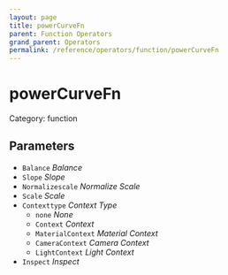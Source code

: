 ```yaml
---
layout: page
title: powerCurveFn
parent: Function Operators
grand_parent: Operators
permalink: /reference/operators/function/powerCurveFn
---
```


# powerCurveFn

Category: function



## Parameters

* `Balance` *Balance*
* `Slope` *Slope*
* `Normalizescale` *Normalize Scale*
* `Scale` *Scale*
* `Contexttype` *Context Type*
  * `none` *None*
  * `Context` *Context*
  * `MaterialContext` *Material Context*
  * `CameraContext` *Camera Context*
  * `LightContext` *Light Context*
* `Inspect` *Inspect*